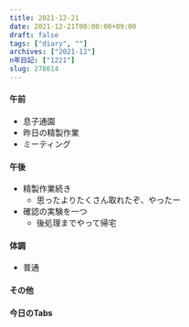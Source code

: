 ```yaml
---
title: 2021-12-21
date: 2021-12-21T00:00:00+09:00
draft: false
tags: ["diary", ""]
archives: ["2021-12"]
n年日記: ["1221"]
slug: 278614
---
```

#### 午前
- 息子通園
- 昨日の精製作業
- ミーティング
#### 午後
- 精製作業続き
  - 思ったよりたくさん取れたぞ、やったー
- 確認の実験を一つ
  - 後処理までやって帰宅
#### 体調
- 普通
#### その他
#### 今日のTabs